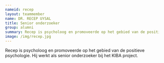 ```yaml
---
nameid: recep
layout: teammember
name: DR. RECEP UYSAL
title: Senior onderzoeker
group: alumni
summary: Recep is psycholoog en promoveerde op het gebied van de positieve psychologie. Hij werkt als senior onderzoeker bij het KIBA project.
image: /img/recep.jpg
---
```


Recep is psycholoog en promoveerde op het gebied van de positieve psychologie. Hij werkt als senior onderzoeker bij het KIBA project.
